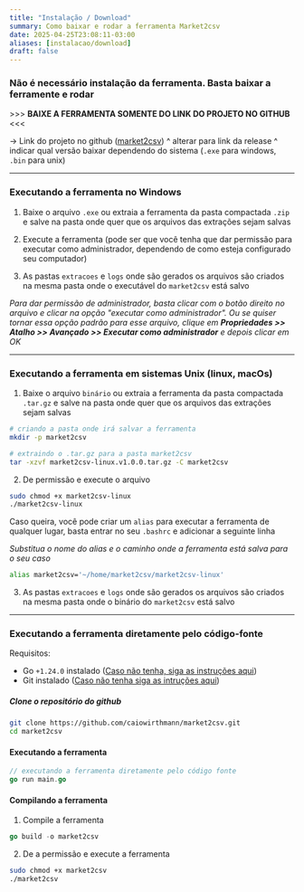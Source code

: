 ```yaml
---
title: "Instalação / Download"
summary: Como baixar e rodar a ferramenta Market2csv
date: 2025-04-25T23:08:11-03:00
aliases: [instalacao/download]
draft: false
---
```


### **Não é necessário instalação da ferramenta. Basta baixar a ferramente e rodar**

<!-- Você pode baixar diretamente do link do projeto no github (não precisa ter conta no site para baixar os arquivos) -->

\>\>\> **BAIXE A FERRAMENTA SOMENTE DO LINK DO PROJETO NO GITHUB** \<\<\<

-> Link do projeto no github ([market2csv](https://github.com/caiowirthmann/market2csv))
^ alterar para link da release
^ indicar qual versão baixar dependendo do sistema (`.exe` para windows, `.bin` para unix)

---

### Executando a ferramenta no Windows

1. Baixe o arquivo `.exe` ou extraia a ferramenta da pasta compactada `.zip` e salve na pasta onde quer que os arquivos das extrações sejam salvas

2. Execute a ferramenta (pode ser que você tenha que dar permissão para executar como administrador, dependendo de como esteja configurado seu computador)

3. As pastas `extracoes` e `logs` onde são gerados os arquivos são criados na mesma pasta onde o executável do `market2csv` está salvo

*Para dar permissão de administrador, basta clicar com o botão direito no arquivo e clicar na opção "executar como administrador". Ou se quiser tornar essa opção padrão para esse arquivo, clique em **Propriedades >> Atalho >> Avançado >> Executar como administrador** e depois clicar em OK*


---

### Executando a ferramenta em sistemas Unix (linux, macOs)

1. Baixe o arquivo `binário` ou extraia a ferramenta da pasta compactada `.tar.gz` e salve na pasta onde quer que os arquivos das extrações sejam salvas

```bash
# criando a pasta onde irá salvar a ferramenta
mkdir -p market2csv

# extraindo o .tar.gz para a pasta market2csv
tar -xzvf market2csv-linux.v1.0.0.tar.gz -C market2csv
```

2. De permissão e execute o arquivo

```bash
sudo chmod +x market2csv-linux
./market2csv-linux
```

Caso queira, você pode criar um `alias` para executar a ferramenta de qualquer lugar, basta entrar no seu `.bashrc` e adicionar a seguinte linha

*Substitua o nome do alias e o caminho onde a ferramenta está salva para o seu caso*
```bash
alias market2csv='~/home/market2csv/market2csv-linux'
```

3. As pastas `extracoes` e `logs` onde são gerados os arquivos são criados na mesma pasta onde o binário do `market2csv` está salvo

---


### Executando a ferramenta diretamente pelo código-fonte

Requisitos:
- Go `+1.24.0` instalado ([Caso não tenha, siga as instruções aqui](https://golang.org/doc/install))
- Git instalado ([Caso não tenha siga as intruções aqui](https://git-scm.com/))

##### Clone o repositório do github

```bash
git clone https://github.com/caiowirthmann/market2csv.git
cd market2csv
```

#### Executando a ferramenta


```go
// executando a ferramenta diretamente pelo código fonte
go run main.go
```

#### Compilando a ferramenta

1. Compile a ferramenta
```go
go build -o market2csv
```

2. De a permissão e execute a ferramenta 
```bash
sudo chmod +x market2csv
./market2csv
```